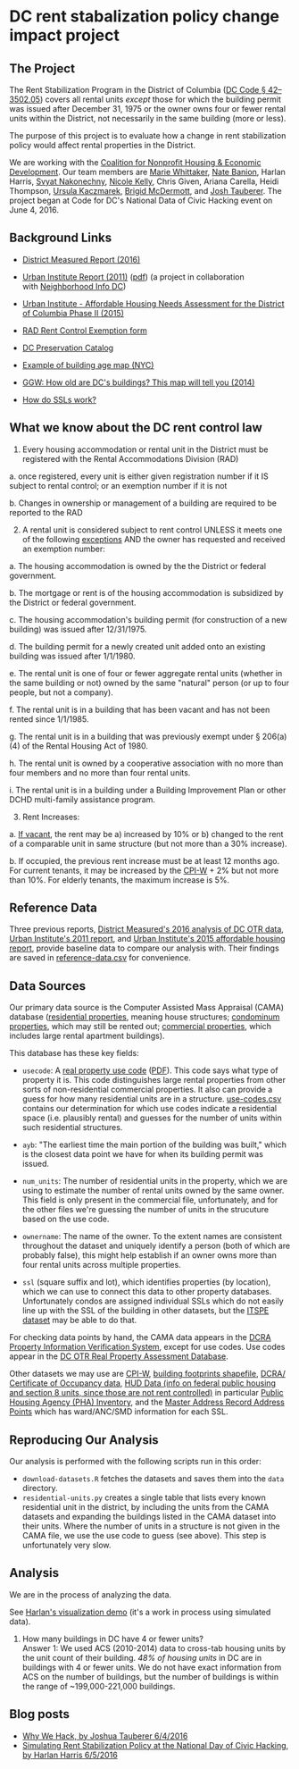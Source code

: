 DC rent stabalization policy change impact project
==================================================

The Project
-----------

The Rent Stabilization Program in the District of Columbia ([DC Code § 42–3502.05](http://dccode.org/simple/sections/42-3502.05.html)) covers all rental units _except_ those for which the building permit was issued after December 31, 1975 or the owner owns four or fewer rental units within the District, not necessarily in the same building (more or less).

The purpose of this project is to evaluate how a change in rent stabilization policy would affect rental properties in the District.

We are working with the [Coalition for Nonprofit Housing & Economic Development](https://www.cnhed.org/). Our team members are [Marie Whittaker](https://github.com/mseew), [Nate Banion](https://github.com/nbanion), Harlan Harris, [Svyat Nakonechny](https://github.com/snakonechny), [Nicole Kelly](https://github.com/nikelly1326), Chris Given, Ariana Carella, Heidi Thompson, [Ursula Kaczmarek](https://github.com/ursulakaczmarek), [Brigid McDermott](https://github.com/br-mcdermott), and [Josh Tauberer](https://github.com/joshdata). The project began at Code for DC's National Data of Civic Hacking event on June 4, 2016.

Background Links
----------------

* [District Measured Report (2016)](https://districtmeasured.com/2016/03/23/how-can-the-rent-be-so-high-in-dc-when-almost-two-thirds-of-all-rental-units-in-the-district-are-subject-torent-control-a-small-number-of-spoiler-units-with-high-turnover-may-be-the-reason/)

* [Urban Institute Report (2011)](http://www.urban.org/research/publication/rent-control-report-district-columbia/view/full_report) ([pdf](http://www.urban.org/sites/default/files/alfresco/publication-pdfs/412347-A-Rent-Control-Report-for-the-District-of-Columbia.PDF)) (a project in collaboration with [Neighborhood Info DC](http://www.neighborhoodinfodc.org/index.html))

* [Urban Institute - Affordable Housing Needs Assessment for the District of Columbia Phase II (2015)](http://www.urban.org/sites/default/files/alfresco/publication-pdfs/2000214-Affordable-Housing-Needs-Assessment-for-the-District-of-Columbia.pdf)

* [RAD Rent Control Exemption form](http://dhcd.dc.gov/sites/default/files/dc/sites/dhcd/publication/attachments/Form%201%20-%20RAD%20Registration%20Claim%20of%20Exemption%20Form%202--RY%20Final_0.pdf)

* [DC Preservation Catalog](http://www.neighborhoodinfodc.org/dcpreservationcatalog/)

* [Example of building age map (NYC)](http://io.morphocode.com/urban-layers/)

* [GGW: How old are DC's buildings? This map will tell you (2014)](http://greatergreaterwashington.org/post/23143/how-old-are-dcs-buildings-this-map-will-tell-you/)

* [How do SSLs work?](http://dcaddresscoordinates.blogspot.com/2009/08/square-suffix-lot-ssl.html)

What we know about the DC rent control law
------------------------------------------

1. Every housing accommodation or rental unit in the District must be registered with the Rental Accommodations Division (RAD)

  a. once registered, every unit is either given registration number if it IS subject to rental control; or an exemption number if it is not

  b. Changes in ownership or management of a building are required to be reported to the RAD 

2. A rental unit is considered subject to rent control UNLESS it meets one of the following [exceptions](http://dccode.org/simple/sections/42-3502.05.html) AND the owner has requested and received an exemption number:

  a. The housing accommodation is owned by the the District or federal government.

  b. The mortgage or rent is of the housing accommodation is subsidized by the District or federal government.

  c. The housing accommodation's building permit (for construction of a new building) was issued after 12/31/1975.

  d. The building permit for a newly created unit added onto an existing building was issued after 1/1/1980.

  e. The rental unit is one of four or fewer aggregate rental units (whether in the same building or not) owned by the same "natural" person (or up to four people, but not a company).

  f. The rental unit is in a building that has been vacant and has not been rented since 1/1/1985.

  g. The rental unit is in a building that was previously exempt under § 206(a)(4) of the Rental Housing Act of 1980.

  h. The rental unit is owned by a cooperative association with no more than four members and no more than four rental units.

  i. The rental unit is in a building under a Building Improvement Plan or other DCHD multi-family assistance program.

3. Rent Increases:

  a. [If vacant](http://dccode.org/simple/sections/42-3502.13.html), the rent may be a) increased by 10% or b) changed to the rent of a comparable unit in same structure (but not more than a 30% increase).

  b. If occupied, the previous rent increase must be at least 12 months ago. For current tenants, it may be increased by the [CPI-W](http://www.bls.gov/regions/mid-atlantic/news-release/consumerpriceindex_washingtondc.htm) + 2% but not more than 10%. For elderly tenants, the maximum increase is 5%.

Reference Data
--------------

Three previous reports, [District Measured's 2016 analysis of DC OTR data](https://districtmeasured.com/2016/03/23/how-can-the-rent-be-so-high-in-dc-when-almost-two-thirds-of-all-rental-units-in-the-district-are-subject-torent-control-a-small-number-of-spoiler-units-with-high-turnover-may-be-the-reason/), [Urban Institute's 2011 report](http://www.urban.org/research/publication/rent-control-report-district-columbia/view/full_report), and [Urban Institute's 2015 affordable housing report](http://www.urban.org/sites/default/files/alfresco/publication-pdfs/2000214-Affordable-Housing-Needs-Assessment-for-the-District-of-Columbia.pdf), provide baseline data to compare our analysis with. Their findings are saved in [reference-data.csv](reference-data.csv) for convenience.

Data Sources
------------

Our primary data source is the Computer Assisted Mass Appraisal (CAMA) database ([residential properties](http://opendata.dc.gov/datasets/c5fb3fbe4c694a59a6eef7bf5f8bc49a_25), meaning house structures; [condominum properties](http://opendata.dc.gov/datasets/d6c70978daa8461992658b69dccb3dbf_24), which may still be rented out; [commercial properties](http://opendata.dc.gov/datasets/e53572ef8f124631b965709da8200167_23), which includes large rental apartment buildings).

This database has these key fields:

* `usecode`: A [real property use code](http://opendata.dc.gov/datasets/9d8e09cb7403445ca8b4354cac6ae776_54) ([PDF](http://otr.cfo.dc.gov/sites/default/files/dc/sites/otr/publication/attachments/Use%20codes.pdf)). This code says what type of property it is. This code distinguishes large rental properties from other sorts of non-residential commercial properties. It also can provide a guess for how many residential units are in a structure. [use-codes.csv](use-codes.csv) contains our determination for which use codes indicate a residential space (i.e. plausibly rental) and guesses for the number of units within such residential structures.

* `ayb`: "The earliest time the main portion of the building was built," which is the closest data point we have for when its building permit was issued.

* `num_units`: The number of residential units in the property, which we are using to estimate the number of rental units owned by the same owner. This field is only present in the commercial file, unfortunately, and for the other files we're guessing the number of units in the strucuture based on the use code.

* `ownername`: The name of the owner. To the extent names are consistent throughout the dataset and uniquely identify a person (both of which are probably false), this might help establish if an owner owns more than four rental units across multiple properties.

* `ssl` (square suffix and lot), which identifies properties (by location), which we can use to connect this data to other property databases. Unfortunately condos are assigned individual SSLs which do not easily line up with the SSL of the building in other datasets, but the [ITSPE dataset](http://opendata.dc.gov/datasets/014f4b4f94ea461498bfeba877d92319_56?uiTab=table) may be able to do that.

For checking data points by hand, the CAMA data appears in the [DCRA Property Information Verification System](http://pivs.dcra.dc.gov/PIVS/Search.aspx), except for use codes. Use codes appear in the [DC OTR Real Property Assessment Database](https://www.taxpayerservicecenter.com/RP_Search.jsp?search_type=Assessment).

Other datasets we may use are [CPI-W](http://download.bls.gov/pub/time.series/cw/), [building footprints shapefile](http://opendata.dc.gov/datasets/a657b34942564aa8b06f293cb0934cbd_1), [DCRA/ Certificate of Occupancy data](https://www.dropbox.com/sh/qic9irkt8eyxbv8/AACQIK6RLlfYPhCySUqNwJRMa?dl=0), [HUD Data (info on federal public housing and section 8 units, since those are not rent controlled)](http://data.hud.gov/data_sets.html) in particular [Public Housing Agency (PHA) Inventory](http://www.hud.gov/offices/pih/programs/hcv/ogddata/lowrent-s8-units.zip), and the [Master Address Record Address Points](http://opendata.dc.gov/datasets/aa514416aaf74fdc94748f1e56e7cc8a_0) which has ward/ANC/SMD information for each SSL.

Reproducing Our Analysis
------------------------

Our analysis is performed with the following scripts run in this order:

* `download-datasets.R` fetches the datasets and saves them into the `data` directory.
* `residential-units.py` creates a single table that lists every known residential unit in the district, by including the units from the CAMA datasets and expanding the buildings listed in the CAMA dataset into their units. Where the number of units in a structure is not given in the CAMA file, we use the use code to guess (see above). This step is unfortunately very slow.

Analysis
--------

We are in the process of analyzing the data.

See [Harlan's visualization demo](https://harlanh.shinyapps.io/rent-stabilization-policy-viz/) (it's a work in process using simulated data).

1. How many buildings in DC have 4 or fewer units?  
  Answer 1: We used ACS (2010-2014) data to cross-tab housing units by the unit count of their building. *48% of housing units* in DC are in buildings with 4 or fewer units. We do not have exact information from ACS on the number of buildings, but the number of buildings is within the range of ~199,000-221,000 buildings.

Blog posts
----------

* [Why We Hack, by Joshua Tauberer 6/4/2016](https://medium.com/@joshuatauberer/why-we-hack-db430cb1aee0)
* [Simulating Rent Stabilization Policy at the National Day of Civic Hacking, by Harlan Harris 6/5/2016](https://medium.com/@HarlanH/simulating-rent-stabilization-policy-at-the-national-day-of-civic-hacking-4f44b808387c#.sin5uywyb)
